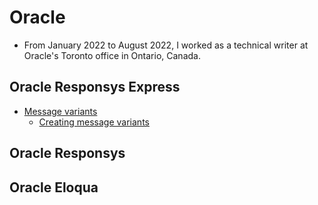# Oracle
- From January 2022 to August 2022, I worked as a technical writer at Oracle's Toronto office in Ontario, Canada. 

## Oracle Responsys Express
- [Message variants](https://docs.oracle.com/en/cloud/saas/marketing/responsys-user-express/Help/Messages/MessageVariants.htm?cshid=MessageVariants)
     - [Creating message variants](https://docs.oracle.com/en/cloud/saas/marketing/responsys-user-express/Help/Messages/CreatingMessageVariants.htm)
## Oracle Responsys

## Oracle Eloqua
